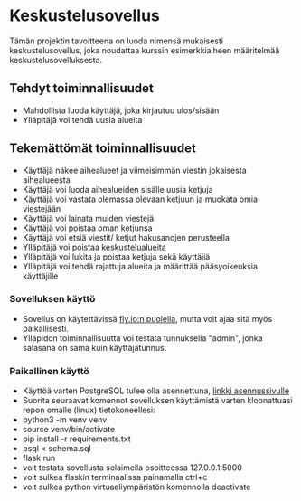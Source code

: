 # Keskustelusovellus
Tämän projektin tavoitteena on luoda nimensä mukaisesti keskustelusovellus, joka noudattaa kurssin esimerkkiaiheen määritelmää keskustelusovelluksesta.

## Tehdyt toiminnallisuudet
- Mahdollista luoda käyttäjä, joka kirjautuu ulos/sisään
- Ylläpitäjä voi tehdä uusia alueita

## Tekemättömät toiminnallisuudet
- Käyttäjä näkee aihealueet ja viimeisimmän viestin jokaisesta aihealueesta
- Käyttäjä voi luoda aihealueiden sisälle uusia ketjuja
- Käyttäjä voi vastata olemassa olevaan ketjuun ja muokata omia viestejään
- Käyttäjä voi lainata muiden viestejä
- Käyttäjä voi poistaa oman ketjunsa
- Käyttäjä voi etsiä viestit/ ketjut hakusanojen perusteella
- Ylläpitäjä voi poistaa keskustelualueita
- Ylläpitäjä voi lukita ja poistaa ketjuja sekä käyttäjiä
- Ylläpitäjä voi tehdä rajattuja alueita ja määrittää pääsyoikeuksia käyttäjille

### Sovelluksen käyttö
- Sovellus on käytettävissä [fly.io:n puolella](https://tsoha-keskustelusovellus.fly.dev/), mutta voit ajaa sitä myös paikallisesti.
- Ylläpidon toiminnallisuutta voi testata tunnuksella "admin", jonka salasana on sama kuin käyttäjätunnus. 

### Paikallinen käyttö
- Käyttöä varten PostgreSQL tulee olla asennettuna, [linkki asennussivulle](https://www.postgresql.org/download/)
- Suorita seuraavat komennot sovelluksen käyttämistä varten kloonattuasi repon omalle (linux) tietokoneellesi:
- python3 -m venv venv
- source venv/bin/activate
- pip install -r requirements.txt
- psql < schema.sql
- flask run
- voit testata sovellusta selaimella osoitteessa 127.0.0.1:5000
- voit sulkea flaskin terminaalissa painamalla ctrl+c 
- voit sulkea python virtuaaliympäristön komennolla deactivate

